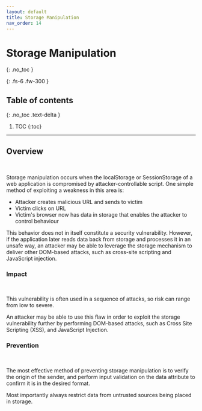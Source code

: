 ```yaml
---
layout: default
title: Storage Manipulation
nav_order: 14
---
```


# Storage Manipulation
{: .no_toc }

{: .fs-6 .fw-300 }

## Table of contents
{: .no_toc .text-delta }

1. TOC
{:toc}

---

## Overview 
<br/> 

Storage manipulation occurs when the localStorage or SessionStorage of a web application is compromised by attacker-controllable script. 
One simple method of exploiting a weakness in this area is: 
- Attacker creates malicious URL and sends to victim
- Victim clicks on URL
- Victim's browser now has data in storage that enables the attacker to control behaviour  


This behavior does not in itself constitute a security vulnerability. However, if the application later reads data back from storage and processes it in an unsafe way, an attacker may be able to leverage the storage mechanism to deliver other DOM-based attacks, such as cross-site scripting and JavaScript injection.

### Impact
<br/> 

This vulnerability is often used in a sequence of attacks, so risk can range from low to severe. 

An attacker may be able to use this flaw in order to exploit the storage vulnerability further by performing DOM-based attacks, such as Cross Site Scripting (XSS), and JavaScript Injection.


### Prevention
<br/> 

The most effective method of preventing storage manipulation is to verify the origin of the sender, and perform input validation on the data attribute to confirm it is in the desired format. 

Most importantly always restrict data from untrusted sources being placed in storage.